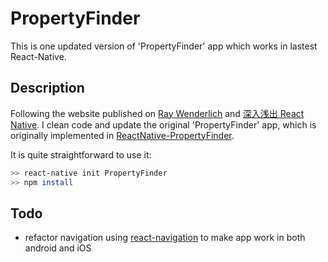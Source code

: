 # PropertyFinder
This is one updated version of 'PropertyFinder' app which works in lastest React-Native. 

## Description
Following the website published on [Ray Wenderlich](http://www.raywenderlich.com/99473/introducing-react-native-building-apps-javascript) and [深入浅出 React Native](https://zhuanlan.zhihu.com/p/19996445). I clean code and update the original 'PropertyFinder' app, which is originally implemented in [ReactNative-PropertyFinder](https://github.com/ColinEberhardt/ReactNative-PropertyFinder).

It is quite straightforward to use it:
```sh
>> react-native init PropertyFinder
>> npm install
```

## Todo
- refactor navigation using [react-navigation](https://github.com/react-community/react-navigation) to make app work in both android and iOS